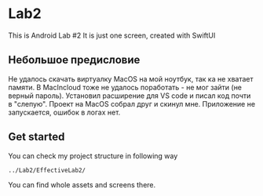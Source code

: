 # Lab2
This is Android Lab #2
It is just one screen, created with SwiftUI

## Небольшое предисловие
Не удалось скачать виртуалку MacOS на мой ноутбук, так ка не хватает памяти. В MacIncloud тоже не удалось поработать - не мог зайти (не верный пароль). 
Установил расширение для VS code и писал код почти в "слепую". Проект на MacOS собрал друг и скинул мне. Приложение не запускается, ошибок в логах нет.

## Get started
You can check my project structure in following way
```
../Lab2/EffectiveLab2/
```
You can find whole assets and screens there.
